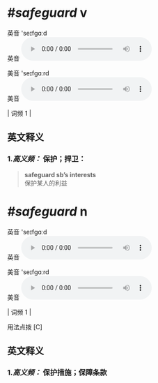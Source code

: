 # ***\#safeguard*** v
英音 'seɪfɡɑːd  
英音
<audio src="./media/safeguard-B.aac" controls="controls"></audio>

美音 'seɪfɡɑːrd  
美音
<audio src="./media/safeguard.aac" controls="controls"></audio>



| 词频 1 |  

英文释义
---
### 1.*高义频：* **保护；捍卫：**  

 > **safeguard sb’s interests**   
 > 保护某人的利益    


# ***\#safeguard*** n
英音 'seɪfɡɑːd  
英音
<audio src="./media/safeguard-B.aac" controls="controls"></audio>

美音 'seɪfɡɑːrd  
美音
<audio src="./media/safeguard.aac" controls="controls"></audio>



| 词频 1 |  

用法点拨  [C]

英文释义
---
### 1.*高义频：* **保护措施；保障条款**  


